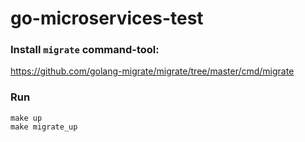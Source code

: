 # go-microservices-test

### Install `migrate` command-tool:

https://github.com/golang-migrate/migrate/tree/master/cmd/migrate

### Run
```
make up
make migrate_up
```
